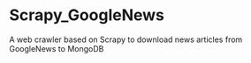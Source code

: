 # Scrapy_GoogleNews
A web crawler based on Scrapy to download news articles from GoogleNews to MongoDB
